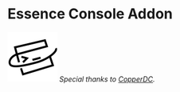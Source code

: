 # Essence Console Addon
![Icon](/icon.svg "Essence Console")
*Special thanks to [CopperDC](https://github.com/Ratamacue9112/CopperDC).*
